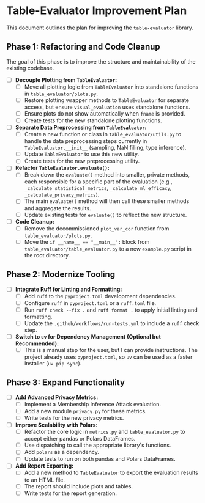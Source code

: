 # Table-Evaluator Improvement Plan

This document outlines the plan for improving the `table-evaluator` library.

## Phase 1: Refactoring and Code Cleanup

The goal of this phase is to improve the structure and maintainability of the existing codebase.

*   [ ] **Decouple Plotting from `TableEvaluator`:**
    *   [ ] Move all plotting logic from `TableEvaluator` into standalone functions in `table_evaluator/plots.py`.
    *   [ ] Restore plotting wrapper methods to `TableEvaluator` for separate access, but ensure `visual_evaluation` uses standalone functions.
    *   [ ] Ensure plots do not show automatically when `fname` is provided.
    *   [ ] Create tests for the new standalone plotting functions.

*   [ ] **Separate Data Preprocessing from `TableEvaluator`:**
    *   [ ] Create a new function or class in `table_evaluator/utils.py` to handle the data preprocessing steps currently in `TableEvaluator.__init__` (sampling, NaN filling, type inference).
    *   [ ] Update `TableEvaluator` to use this new utility.
    *   [ ] Create tests for the new preprocessing utility.

*   [ ] **Refactor `TableEvaluator.evaluate()`:**
    *   [ ] Break down the `evaluate()` method into smaller, private methods, each responsible for a specific part of the evaluation (e.g., `_calculate_statistical_metrics`, `_calculate_ml_efficacy`, `_calculate_privacy_metrics`).
    *   [ ] The main `evaluate()` method will then call these smaller methods and aggregate the results.
    *   [ ] Update existing tests for `evaluate()` to reflect the new structure.

*   [ ] **Code Cleanup:**
    *   [ ] Remove the decommissioned `plot_var_cor` function from `table_evaluator/plots.py`.
    *   [ ] Move the `if __name__ == "__main__":` block from `table_evaluator/table_evaluator.py` to a new `example.py` script in the root directory.

## Phase 2: Modernize Tooling

*   [ ] **Integrate Ruff for Linting and Formatting:**
    *   [ ] Add `ruff` to the `pyproject.toml` development dependencies.
    *   [ ] Configure `ruff` in `pyproject.toml` or a `ruff.toml` file.
    *   [ ] Run `ruff check --fix .` and `ruff format .` to apply initial linting and formatting.
    *   [ ] Update the `.github/workflows/run-tests.yml` to include a `ruff` check step.

*   [ ] **Switch to `uv` for Dependency Management (Optional but Recommended):**
    *   [ ] This is a manual step for the user, but I can provide instructions. The project already uses `pyproject.toml`, so `uv` can be used as a faster installer (`uv pip sync`).

## Phase 3: Expand Functionality

*   [ ] **Add Advanced Privacy Metrics:**
    *   [ ] Implement a Membership Inference Attack evaluation.
    *   [ ] Add a new module `privacy.py` for these metrics.
    *   [ ] Write tests for the new privacy metrics.

*   [ ] **Improve Scalability with Polars:**
    *   [ ] Refactor the core logic in `metrics.py` and `table_evaluator.py` to accept either pandas or Polars DataFrames.
    *   [ ] Use dispatching to call the appropriate library's functions.
    *   [ ] Add `polars` as a dependency.
    *   [ ] Update tests to run on both pandas and Polars DataFrames.

*   [ ] **Add Report Exporting:**
    *   [ ] Add a new method to `TableEvaluator` to export the evaluation results to an HTML file.
    *   [ ] The report should include plots and tables.
    *   [ ] Write tests for the report generation.
